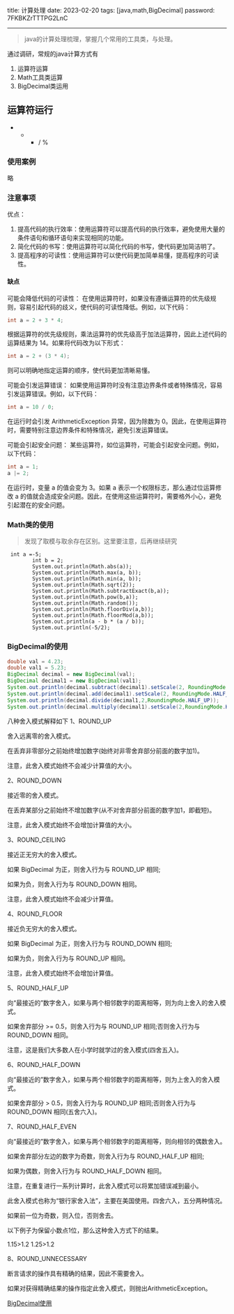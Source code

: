 title:  计算处理
date:  2023-02-20
tags: [java,math,BigDecimal]
password: 7FKBKZrTTTPG2LnC

---

 <!--more-->

> java的计算处理梳理，掌握几个常用的工具类，与处理。

通过调研，常规的java计算方式有

1. 运算符运算
2. Math工具类运算
3. BigDecimal类运用

## 运算符运行

+ - * / %

### 使用案例

略

### 注意事项

优点：

1. 提高代码的执行效率：使用运算符可以提高代码的执行效率，避免使用大量的条件语句和循环语句来实现相同的功能。
2. 简化代码的书写：使用运算符可以简化代码的书写，使代码更加简洁明了。
3. 提高程序的可读性：使用运算符可以使代码更加简单易懂，提高程序的可读性。

#### 缺点

可能会降低代码的可读性：
在使用运算符时，如果没有遵循运算符的优先级规则，容易引起代码的歧义，使代码的可读性降低。例如，以下代码：

```java
int a = 2 + 3 * 4;

```
根据运算符的优先级规则，乘法运算符的优先级高于加法运算符，因此上述代码的运算结果为 14。如果将代码改为以下形式：

```java
int a = 2 + (3 * 4);
```


则可以明确地指定运算的顺序，使代码更加清晰易懂。

可能会引发运算错误：
如果使用运算符时没有注意边界条件或者特殊情况，容易引发运算错误。例如，以下代码：

```java
int a = 10 / 0;
```


在运行时会引发 ArithmeticException 异常，因为除数为 0。因此，在使用运算符时，需要特别注意边界条件和特殊情况，避免引发运算错误。

可能会引起安全问题：
某些运算符，如位运算符，可能会引起安全问题。例如，以下代码：

```java
int a = 1;
a |= 2;
```


在运行时，变量 a 的值会变为 3。如果 a 表示一个权限标志，那么通过位运算修改 a 的值就会造成安全问题。因此，在使用这些运算符时，需要格外小心，避免引起潜在的安全问题。

### Math类的使用

> 发现了取模与取余存在区别。这里要注意，后再继续研究

```
 int a =-5;
        int b = 2;
        System.out.println(Math.abs(a));
        System.out.println(Math.max(a, b));
        System.out.println(Math.min(a, b));
        System.out.println(Math.sqrt(2));
        System.out.println(Math.subtractExact(b,a));
        System.out.println(Math.pow(b,a));
        System.out.println(Math.random());
        System.out.println(Math.floorDiv(a,b));
        System.out.println(Math.floorMod(a,b));
        System.out.println(a - b * (a / b));
        System.out.println(-5/2);
```

### BigDecimal的使用

```java
double val = 4.23;
double val1 = 5.23;
BigDecimal decimal = new BigDecimal(val);
BigDecimal decimal1 = new BigDecimal(val1);
System.out.println(decimal.subtract(decimal1).setScale(2, RoundingMode.HALF_UP));
System.out.println(decimal.add(decimal1).setScale(2, RoundingMode.HALF_UP));
System.out.println(decimal.divide(decimal1,2,RoundingMode.HALF_UP));
System.out.println(decimal.multiply(decimal1).setScale(2,RoundingMode.HALF_UP));
```

八种舍入模式解释如下
1、ROUND_UP

舍入远离零的舍入模式。

在丢弃非零部分之前始终增加数字(始终对非零舍弃部分前面的数字加1)。

注意，此舍入模式始终不会减少计算值的大小。

2、ROUND_DOWN

接近零的舍入模式。

在丢弃某部分之前始终不增加数字(从不对舍弃部分前面的数字加1，即截短)。

注意，此舍入模式始终不会增加计算值的大小。

3、ROUND_CEILING

接近正无穷大的舍入模式。

如果 BigDecimal 为正，则舍入行为与 ROUND_UP 相同;

如果为负，则舍入行为与 ROUND_DOWN 相同。

注意，此舍入模式始终不会减少计算值。

4、ROUND_FLOOR

接近负无穷大的舍入模式。

如果 BigDecimal 为正，则舍入行为与 ROUND_DOWN 相同;

如果为负，则舍入行为与 ROUND_UP 相同。

注意，此舍入模式始终不会增加计算值。

5、ROUND_HALF_UP

向“最接近的”数字舍入，如果与两个相邻数字的距离相等，则为向上舍入的舍入模式。

如果舍弃部分 >= 0.5，则舍入行为与 ROUND_UP 相同;否则舍入行为与 ROUND_DOWN 相同。

注意，这是我们大多数人在小学时就学过的舍入模式(四舍五入)。

6、ROUND_HALF_DOWN

向“最接近的”数字舍入，如果与两个相邻数字的距离相等，则为上舍入的舍入模式。

如果舍弃部分 > 0.5，则舍入行为与 ROUND_UP 相同;否则舍入行为与 ROUND_DOWN 相同(五舍六入)。

7、ROUND_HALF_EVEN

向“最接近的”数字舍入，如果与两个相邻数字的距离相等，则向相邻的偶数舍入。

如果舍弃部分左边的数字为奇数，则舍入行为与 ROUND_HALF_UP 相同;

如果为偶数，则舍入行为与 ROUND_HALF_DOWN 相同。

注意，在重复进行一系列计算时，此舍入模式可以将累加错误减到最小。

此舍入模式也称为“银行家舍入法”，主要在美国使用。四舍六入，五分两种情况。

如果前一位为奇数，则入位，否则舍去。

以下例子为保留小数点1位，那么这种舍入方式下的结果。

1.15>1.2 1.25>1.2

8、ROUND_UNNECESSARY

断言请求的操作具有精确的结果，因此不需要舍入。

如果对获得精确结果的操作指定此舍入模式，则抛出ArithmeticException。




[BigDecimal使用](https://www.cnblogs.com/zhangyinhua/p/11545305.html)
